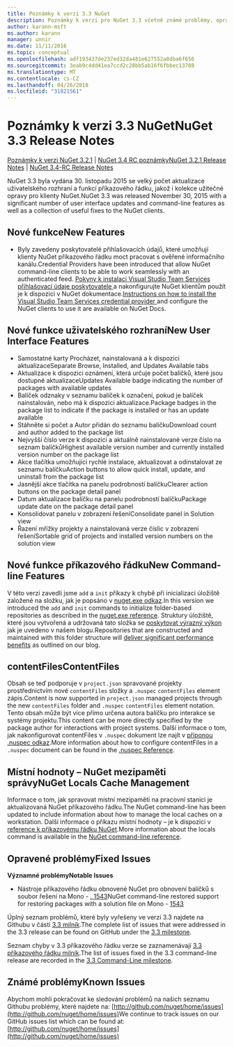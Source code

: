 ```yaml
---
title: Poznámky k verzi 3.3 NuGet
description: Poznámky k verzi pro NuGet 3.3 včetně známé problémy, opravy chyb, přidaných funkcí a chcete.
author: karann-msft
ms.author: karann
manager: unnir
ms.date: 11/11/2016
ms.topic: conceptual
ms.openlocfilehash: adf193437de237ed32da481e627552a8dba6f656
ms.sourcegitcommit: 3eab9c4dd41ea7ccd2c28bb5ab16f6fbbec13708
ms.translationtype: MT
ms.contentlocale: cs-CZ
ms.lasthandoff: 04/26/2018
ms.locfileid: "31821561"
---
```

# <a name="nuget-33-release-notes"></a><span data-ttu-id="a0906-103">Poznámky k verzi 3.3 NuGet</span><span class="sxs-lookup"><span data-stu-id="a0906-103">NuGet 3.3 Release Notes</span></span>

<span data-ttu-id="a0906-104">[Poznámky k verzi NuGet 3.2.1](../release-notes/nuget-3.2.1.md) | [NuGet 3.4 RC poznámky](../release-notes/nuget-3.4-RC.md)</span><span class="sxs-lookup"><span data-stu-id="a0906-104">[NuGet 3.2.1 Release Notes](../release-notes/nuget-3.2.1.md) | [NuGet 3.4-RC Release Notes](../release-notes/nuget-3.4-RC.md)</span></span>

<span data-ttu-id="a0906-105">NuGet 3.3 byla vydána 30. listopadu 2015 se velký počet aktualizace uživatelského rozhraní a funkcí příkazového řádku, jakož i kolekce užitečné opravy pro klienty NuGet.</span><span class="sxs-lookup"><span data-stu-id="a0906-105">NuGet 3.3 was released November 30, 2015 with a significant number of user interface updates and command-line features as well as a collection of useful fixes to the NuGet clients.</span></span>

## <a name="new-features"></a><span data-ttu-id="a0906-106">Nové funkce</span><span class="sxs-lookup"><span data-stu-id="a0906-106">New Features</span></span>

* <span data-ttu-id="a0906-107">Byly zavedeny poskytovatelé přihlašovacích údajů, které umožňují klienty NuGet příkazového řádku moct pracovat s ověřené informačního kanálu.</span><span class="sxs-lookup"><span data-stu-id="a0906-107">Credential Providers have been introduced that allow NuGet command-line clients to be able to work seamlessly with an authenticated feed.</span></span> <span data-ttu-id="a0906-108">[Pokyny k instalaci Visual Studio Team Services přihlašovací údaje poskytovatele ](../api/nuget-exe-credential-providers.md) a nakonfigurujte NuGet klientům použít je k dispozici v NuGet dokumentace.</span><span class="sxs-lookup"><span data-stu-id="a0906-108">[Instructions on how to install the Visual Studio Team Services credential provider ](../api/nuget-exe-credential-providers.md) and configure the NuGet clients to use it are available on NuGet Docs.</span></span>

## <a name="new-user-interface-features"></a><span data-ttu-id="a0906-109">Nové funkce uživatelského rozhraní</span><span class="sxs-lookup"><span data-stu-id="a0906-109">New User Interface Features</span></span>

* <span data-ttu-id="a0906-110">Samostatné karty Procházet, nainstalovaná a k dispozici aktualizace</span><span class="sxs-lookup"><span data-stu-id="a0906-110">Separate Browse, Installed, and Updates Available tabs</span></span>
* <span data-ttu-id="a0906-111">Aktualizace k dispozici oznámení, která určuje počet balíčků, které jsou dostupné aktualizace</span><span class="sxs-lookup"><span data-stu-id="a0906-111">Updates Available badge indicating the number of packages with available updates</span></span>
* <span data-ttu-id="a0906-112">Balíček odznaky v seznamu balíček k označení, pokud je balíček nainstalován, nebo má k dispozici aktualizace.</span><span class="sxs-lookup"><span data-stu-id="a0906-112">Package badges in the package list to indicate if the package is installed or has an update available</span></span>
* <span data-ttu-id="a0906-113">Stáhněte si počet a Autor přidán do seznamu balíčku</span><span class="sxs-lookup"><span data-stu-id="a0906-113">Download count and author added to the package list</span></span>
* <span data-ttu-id="a0906-114">Nejvyšší číslo verze k dispozici a aktuálně nainstalované verze číslo na seznam balíčků</span><span class="sxs-lookup"><span data-stu-id="a0906-114">Highest available version number and currently installed version number on the package list</span></span>
* <span data-ttu-id="a0906-115">Akce tlačítka umožňující rychlé instalace, aktualizovat a odinstalovat ze seznamu balíčku</span><span class="sxs-lookup"><span data-stu-id="a0906-115">Action buttons to allow quick install, update, and uninstall from the package list</span></span>
* <span data-ttu-id="a0906-116">Jasnější akce tlačítka na panelu podrobností balíčku</span><span class="sxs-lookup"><span data-stu-id="a0906-116">Clearer action buttons on the package detail panel</span></span>
* <span data-ttu-id="a0906-117">Datum aktualizace balíčku na panelu podrobností balíčku</span><span class="sxs-lookup"><span data-stu-id="a0906-117">Package update date on the package detail panel</span></span>
* <span data-ttu-id="a0906-118">Konsolidovat panelu v zobrazení řešení</span><span class="sxs-lookup"><span data-stu-id="a0906-118">Consolidate panel in Solution view</span></span>
* <span data-ttu-id="a0906-119">Řazení mřížky projekty a nainstalovaná verze číslic v zobrazení řešení</span><span class="sxs-lookup"><span data-stu-id="a0906-119">Sortable grid of projects and installed version numbers on the solution view</span></span>

## <a name="new-command-line-features"></a><span data-ttu-id="a0906-120">Nové funkce příkazového řádku</span><span class="sxs-lookup"><span data-stu-id="a0906-120">New Command-line Features</span></span>

<span data-ttu-id="a0906-121">V této verzi zavedli jsme `add` a `init` příkazy k chybě při inicializaci úložiště založené na složku, jak je popsáno v [nuget.exe odkaz](../tools/nuget-exe-cli-reference.md).</span><span class="sxs-lookup"><span data-stu-id="a0906-121">In this version we introduced the `add` and `init` commands to initialize folder-based repositories as described in the [nuget.exe reference](../tools/nuget-exe-cli-reference.md).</span></span> <span data-ttu-id="a0906-122">Struktury úložiště, které jsou vytvořená a udržovaná tato složka se [poskytovat výrazný výkon](http://blog.nuget.org/20150922/Accelerate-Package-Source.html) jak je uvedeno v našem blogu.</span><span class="sxs-lookup"><span data-stu-id="a0906-122">Repositories that are constructed and maintained with this folder structure will [deliver significant performance benefits](http://blog.nuget.org/20150922/Accelerate-Package-Source.html) as outlined on our blog.</span></span>

## <a name="contentfiles"></a><span data-ttu-id="a0906-123">contentFiles</span><span class="sxs-lookup"><span data-stu-id="a0906-123">ContentFiles</span></span>

<span data-ttu-id="a0906-124">Obsah se teď podporuje v `project.json` spravované projekty prostřednictvím nové `contentFiles` složky a `.nuspec` `contentFiles` element zápis.</span><span class="sxs-lookup"><span data-stu-id="a0906-124">Content is now supported in `project.json` managed projects through the new `contentFiles` folder and `.nuspec` `contentFiles` element notation.</span></span>  <span data-ttu-id="a0906-125">Tento obsah může být více přímo určena autora balíčku pro interakce se systémy projektu.</span><span class="sxs-lookup"><span data-stu-id="a0906-125">This content can be more directly specified by the package author for interactions with project systems.</span></span>  <span data-ttu-id="a0906-126">Další informace o tom, jak nakonfigurovat contentFiles v `.nuspec` dokument lze najít v [příponou .nuspec odkaz](../reference/nuspec.md).</span><span class="sxs-lookup"><span data-stu-id="a0906-126">More information about how to configure contentFiles in a `.nuspec` document can be found in the [.nuspec Reference](../reference/nuspec.md).</span></span>

## <a name="nuget-locals-cache-management"></a><span data-ttu-id="a0906-127">Místní hodnoty – NuGet mezipaměti správy</span><span class="sxs-lookup"><span data-stu-id="a0906-127">NuGet Locals Cache Management</span></span>

<span data-ttu-id="a0906-128">Informace o tom, jak spravovat místní mezipaměti na pracovní stanici je aktualizovaná NuGet příkazového řádku.</span><span class="sxs-lookup"><span data-stu-id="a0906-128">The NuGet command-line has been updated to include information about how to manage the local caches on a workstation.</span></span>  <span data-ttu-id="a0906-129">Další informace o příkazu místní hodnoty – je k dispozici v [reference k příkazovému řádku NuGet](../tools/cli-ref-locals.md).</span><span class="sxs-lookup"><span data-stu-id="a0906-129">More information about the locals command is available in the [NuGet command-line reference](../tools/cli-ref-locals.md).</span></span>

## <a name="fixed-issues"></a><span data-ttu-id="a0906-130">Opravené problémy</span><span class="sxs-lookup"><span data-stu-id="a0906-130">Fixed Issues</span></span>

<span data-ttu-id="a0906-131">**Významné problémy**</span><span class="sxs-lookup"><span data-stu-id="a0906-131">**Notable Issues**</span></span>

* <span data-ttu-id="a0906-132">Nástroje příkazového řádku obnovené NuGet pro obnovení balíčků s soubor řešení na Mono - [. 1543](https://github.com/NuGet/Home/issues/1543)</span><span class="sxs-lookup"><span data-stu-id="a0906-132">NuGet command-line restored support for restoring packages with a solution file on Mono - [1543](https://github.com/NuGet/Home/issues/1543)</span></span>

<span data-ttu-id="a0906-133">Úplný seznam problémů, které byly vyřešeny ve verzi 3.3 najdete na Githubu v části [3.3 milník](https://github.com/NuGet/Home/issues?q=is%3Aissue+milestone%3A3.3.0+is%3Aclosed).</span><span class="sxs-lookup"><span data-stu-id="a0906-133">The complete list of issues that were addressed in the 3.3 release can be found on GitHub under the [3.3 milestone](https://github.com/NuGet/Home/issues?q=is%3Aissue+milestone%3A3.3.0+is%3Aclosed).</span></span>

<span data-ttu-id="a0906-134">Seznam chyby v 3.3 příkazového řádku verze se zaznamenávají [3.3 příkazového řádku milník](https://github.com/NuGet/Home/issues?q=is%3Aissue+is%3Aclosed+milestone%3A3.3.0-commandline).</span><span class="sxs-lookup"><span data-stu-id="a0906-134">The list of issues fixed in the 3.3 command-line release are recorded in the [3.3 Command-Line milestone](https://github.com/NuGet/Home/issues?q=is%3Aissue+is%3Aclosed+milestone%3A3.3.0-commandline).</span></span>

## <a name="known-issues"></a><span data-ttu-id="a0906-135">Známé problémy</span><span class="sxs-lookup"><span data-stu-id="a0906-135">Known Issues</span></span>

<span data-ttu-id="a0906-136">Abychom mohli pokračovat ke sledování problémů na našich seznamu Githubu problémy, které najdete na: [http://github.com/nuget/home/issues](http://github.com/nuget/home/issues)</span><span class="sxs-lookup"><span data-stu-id="a0906-136">We continue to track issues on our GitHub issues list which can be found at: [http://github.com/nuget/home/issues](http://github.com/nuget/home/issues)</span></span>